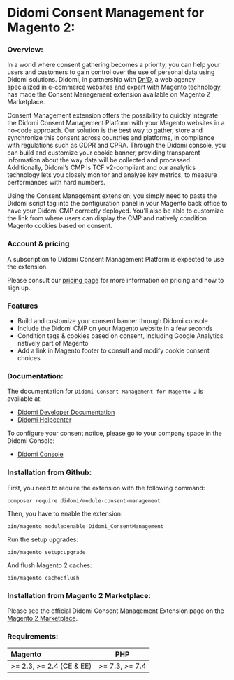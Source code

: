 # Didomi Consent Management for Magento 2:

### Overview:

In a world where consent gathering becomes a priority, you can help your users and customers to gain control over the use of personal data using Didomi solutions. Didomi, in partnership with [Dn’D](https://www.dnd.fr/), a web agency specialized in e-commerce websites and expert with Magento technology, has made the Consent Management extension available on Magento 2 Marketplace.

Consent Management extension offers the possibility to quickly integrate the Didomi Consent Management Platform with your Magento websites in a no-code approach. Our solution is the best way to gather, store and synchronize this consent across countries and platforms, in compliance with regulations such as GDPR and CPRA. Through the Didomi console, you can build and customize your cookie banner, providing transparent information about the way data will be collected and processed. Additionally, Didomi’s CMP is TCF v2-compliant and our analytics technology lets you closely monitor and analyse key metrics, to measure performances with hard numbers.

Using the Consent Management extension, you simply need to paste the Didomi script tag into the configuration panel in your Magento back office to have your Didomi CMP correctly deployed. You’ll also be able to customize the link from where users can display the CMP and natively condition Magento cookies based on consent.

### Account & pricing

A subscription to Didomi Consent Management Platform is expected to use the extension. 

Please consult our [pricing page](https://www.didomi.io/pricing) for more information on pricing and how to sign up.  

### Features

* Build and customize your consent banner through Didomi console
* Include the Didomi CMP on your Magento website in a few seconds
* Condition tags & cookies based on consent, including Google Analytics natively part of Magento
* Add a link in Magento footer to consult and modify cookie consent choices

### Documentation:

The documentation for `Didomi Consent Management for Magento 2` is available at:
* [Didomi Developer Documentation](https://developers.didomi.io/)
* [Didomi Helpcenter](https://support.didomi.io/set-up-didomi-for-magento-2)

To configure your consent notice, please go to your company space in the Didomi Console:
* [Didomi Console](https://console.didomi.io/)

### Installation from Github:

First, you need to require the extension with the following command:
```
composer require didomi/module-consent-management
```
Then, you have to enable the extension:
```
bin/magento module:enable Didomi_ConsentManagement
```
Run the setup upgrades:
```
bin/magento setup:upgrade
```
And flush Magento 2 caches:
```
bin/magento cache:flush
```
### Installation from Magento 2 Marketplace:

Please see the official Didomi Consent Management Extension page on the [Magento 2 Marketplace](https://marketplace.magento.com/extensions/content-customizations/personalization-experience-management.html).

### Requirements:

| Magento                    | PHP             |
| :--------------------------| :--------------:|
| \>= 2.3, \>= 2.4 (CE & EE) | \>= 7.3, >= 7.4 |
